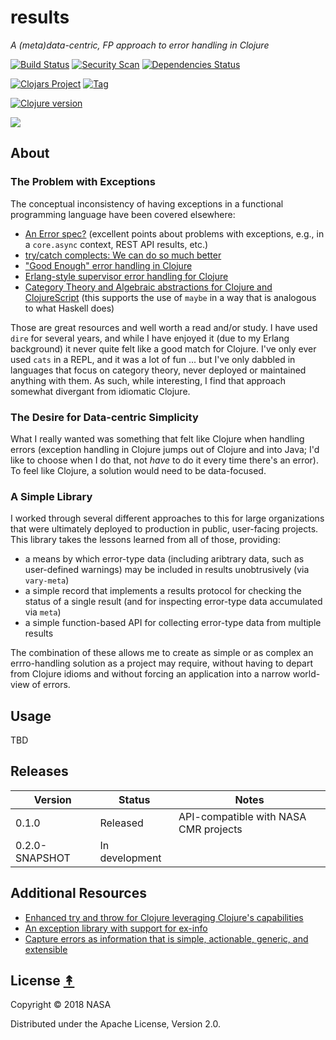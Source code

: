 # results

*A (meta)data-centric, FP approach to error handling in Clojure*

[![Build Status][travis-badge]][travis]
[![Security Scan][security-scan-badge]][travis]
[![Dependencies Status][deps-badge]][travis]

[![Clojars Project][clojars-badge]][clojars]
[![Tag][tag-badge]][tag]

[![Clojure version][clojure-v]](project.clj)

[![][logo]][logo]


## About

### The Problem with Exceptions

The conceptual inconsistency of having exceptions in a functional programming language have been
covered elsewhere:
* [An Error spec?](https://groups.google.com/d/msg/clojure/ok7xgrGazFo/XRIvXJPJBQAJ) (excellent points about problems with exceptions, e.g., in a `core.async` context, REST API results, etc.)
* [try/catch complects: We can do so much better](http://michaeldrogalis.tumblr.com/post/40181639419/trycatch-complects-we-can-do-so-much-better)
* ["Good Enough" error handling in Clojure](https://adambard.com/blog/acceptable-error-handling-in-clojure/)
* [Erlang-style supervisor error handling for Clojure](https://github.com/MichaelDrogalis/dire)
* [Category Theory and Algebraic abstractions for Clojure and ClojureScript](https://github.com/funcool/cats) (this supports the use of `maybe` in a way that is analogous to what Haskell does)

Those are great resources and well worth a read and/or study. I have used `dire` for several years, and while I have enjoyed it (due to my Erlang background) it never quite felt like a good match for Clojure. I've only ever used `cats` in a REPL, and it was a lot of fun ... but I've only dabbled in languages that focus on category theory, never deployed or maintained anything with them. As such, while interesting, I find that approach somewhat divergant from idiomatic Clojure.

### The Desire for Data-centric Simplicity

What I really wanted was something that felt like Clojure when handling errors (exception handling in Clojure jumps out of Clojure and into Java; I'd like to choose when I do that, not _have_ to do it every time there's an error). To feel like Clojure, a solution would need to be data-focused.

### A Simple Library

I worked through several different approaches to this for large organizations that were ultimately deployed to production in public, user-facing projects. This library takes the lessons learned from all of those, providing:
* a means by which error-type data (including aribtrary data, such as user-defined warnings) may be included in results unobtrusively (via `vary-meta`)
* a simple record that implements a results protocol for checking the status of a single result (and for inspecting error-type data accumulated via `meta`)
* a simple function-based API for collecting error-type data from multiple results

The combination of these allows me to create as simple or as complex an errro-handling solution as a project may require, without having to depart from Clojure idioms and without forcing an application into a narrow world-view of errors.

## Usage

TBD


## Releases

| Version        | Status         | Notes                                 |
| -------------- | -------------- | ------------------------------------- |
| 0.1.0          | Released       | API-compatible with NASA CMR projects |
| 0.2.0-SNAPSHOT | In development |                                       |


## Additional Resources

* [Enhanced try and throw for Clojure leveraging Clojure's capabilities](https://github.com/scgilardi/slingshot)
* [An exception library with support for ex-info](https://github.com/mpenet/ex)
* [Capture errors as information that is simple, actionable, generic, and extensible](https://github.com/cognitect-labs/anomalies)

## License [&#x219F;](#contents)

Copyright © 2018 NASA

Distributed under the Apache License, Version 2.0.


<!-- Named page links below: /-->

[logo]: https://avatars2.githubusercontent.com/u/32934967?s=200&v=4
[travis]: https://travis-ci.org/clojusc/results
[travis-badge]: https://travis-ci.org/clojusc/results.png?branch=master
[deps-badge]: https://img.shields.io/badge/deps%20check-passing-brightgreen.svg
[tag-badge]: https://img.shields.io/github/tag/clojusc/results.svg
[tag]: https://github.com/clojusc/results/tags
[clojure-v]: https://img.shields.io/badge/clojure-1.9.0-blue.svg
[clojars]: https://clojars.org/clojusc/results
[clojars-badge]: https://img.shields.io/clojars/v/clojusc/results.svg
[security-scan-badge]: https://img.shields.io/badge/nvd%2Fsecurity%20scan-passing-brightgreen.svg

